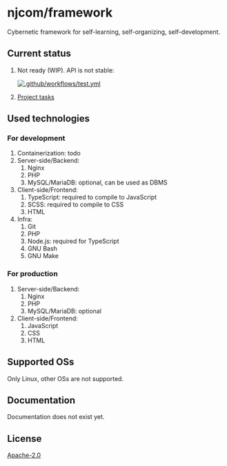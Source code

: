 # njcom/framework

Cybernetic framework for self-learning, self-organizing, self-development.

## Current status

1. Not ready (WIP). API is not stable:<p>[![.github/workflows/test.yml](https://github.com/morpho-os/framework/actions/workflows/test.yml/badge.svg)](https://github.com/morpho-os/framework/actions/workflows/test.yml)</p>
3. [Project tasks](https://github.com/orgs/njcom/projects/9)

## Used technologies

### For development

1. Containerization: todo
1. Server-side/Backend:
    1. Nginx
    1. PHP
    1. MySQL/MariaDB: optional, can be used as DBMS
1. Client-side/Frontend:
    1. TypeScript: required to compile to JavaScript
    1. SCSS: required to compile to CSS
    1. HTML
1. Infra:
    1. Git
    1. PHP
    1. Node.js: required for TypeScript
    1. GNU Bash
    1. GNU Make

### For production

1. Server-side/Backend:
    1. Nginx
    1. PHP
    1. MySQL/MariaDB: optional
1. Client-side/Frontend:
    1. JavaScript
    1. CSS
    1. HTML

## Supported OSs

Only Linux, other OSs are not supported.

## Documentation

Documentation does not exist yet.

## License

[Apache-2.0](LICENSE)
